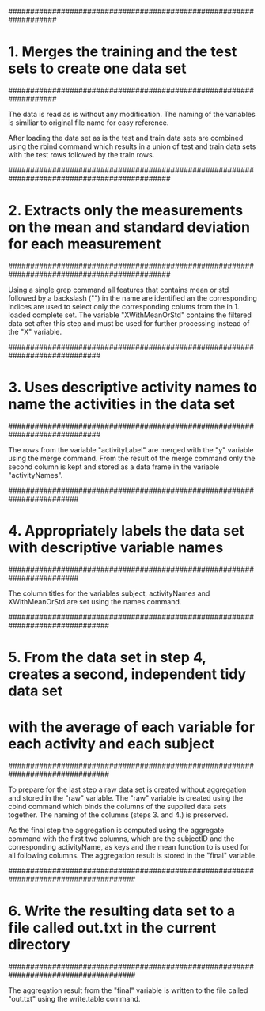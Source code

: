 ###################################################################
# 1. Merges the training and the test sets to create one data set #
###################################################################

The data is read as is without any modification. The naming of the variables
is similiar to original file name for easy reference.

After loading the data set as is the test and train data sets are
combined using the rbind command which results in a union of test and 
train data sets with the test rows followed by the train rows.

#############################################################################################
# 2. Extracts only the measurements on the mean and standard deviation for each measurement #
#############################################################################################

Using a single grep command all features that contains mean or std followed by a backslash ("\") 
in the name are identified an the corresponding indices are used to select only the corresponding
colums from the in 1. loaded complete set.
The variable "XWithMeanOrStd" contains the filtered data set after this step and must be used
for further processing instead of the "X" variable.

#############################################################################
# 3. Uses descriptive activity names to name the activities in the data set #
#############################################################################

The rows from the variable "activityLabel" are merged with the "y" variable using the merge command.
From the result of the merge command only the second column is kept and stored as a data frame
in the variable "activityNames".

########################################################################
# 4. Appropriately labels the data set with descriptive variable names #
########################################################################

The column titles for the variables subject, activityNames and XWithMeanOrStd are set using the 
names command.

###############################################################################
# 5. From the data set in step 4, creates a second, independent tidy data set #
#    with the average of each variable for each activity and each subject     #
###############################################################################

To prepare for the last step a raw data set is created without aggregation and stored in the 
"raw" variable. The "raw" variable is created using the cbind command which binds the columns of 
the supplied data sets together. The naming of the columns (steps 3. and 4.) is preserved.

As the final step the aggregation is computed using the aggregate command with the first two columns, which are the subjectID and the 
corresponding activityName, as keys and the mean function to is used for all following columns.
The aggregation result is stored in the "final" variable.

#####################################################################################
# 6. Write the resulting data set to a file called out.txt in the current directory #
#####################################################################################

The aggregation result from the "final" variable is written to the file called "out.txt" 
using the write.table command.